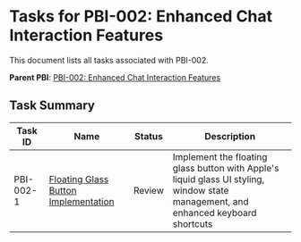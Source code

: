 # Tasks for PBI-002: Enhanced Chat Interaction Features

This document lists all tasks associated with PBI-002.

**Parent PBI**: [PBI-002: Enhanced Chat Interaction Features](./prd.md)

## Task Summary

| Task ID | Name | Status | Description |
|---------|------|--------|-------------|
| PBI-002-1 | [Floating Glass Button Implementation](./PBI-002-1.md) | Review | Implement the floating glass button with Apple's liquid glass UI styling, window state management, and enhanced keyboard shortcuts | 